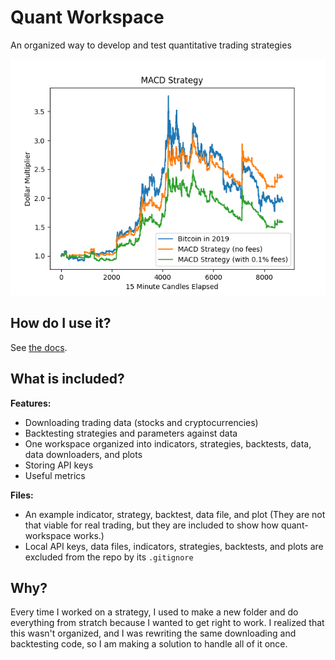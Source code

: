 # Quant Workspace
An organized way to develop and test quantitative trading strategies

![Screenshot of a backtest](plots/EXAMPLE_MACD_returns.png)

## How do I use it?

See [the docs](docs/index.md).

## What is included?

**Features:**

- Downloading trading data (stocks and cryptocurrencies)
- Backtesting strategies and parameters against data
- One workspace organized into indicators, strategies, backtests, data, data downloaders, and plots
- Storing API keys
- Useful metrics

**Files:**

- An example indicator, strategy, backtest, data file, and plot (They are not that viable for real trading, but they are included to show how quant-workspace works.)
- Local API keys, data files, indicators, strategies, backtests, and plots are excluded from the repo by its `.gitignore`

## Why?

Every time I worked on a strategy, I used to make a new folder and do everything from stratch because I wanted to get right to work. I realized that this wasn't organized, and I was rewriting the same downloading and backtesting code, so I am making a solution to handle all of it once.
